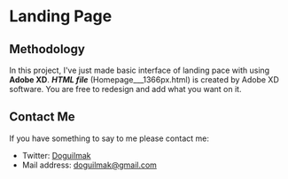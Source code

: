 
# Landing Page

## Methodology

In this project, I've just made basic interface of landing pace with using **Adobe XD**. ***HTML file*** (Homepage___1366px.html) is created by Adobe XD software. You are free to redesign and add what you want on it. 
  
## Contact Me

If you have something to say to me please contact me: 

 - Twitter: [Doguilmak](https://twitter.com/Doguilmak) 
 - Mail address: doguilmak@gmail.com
 
